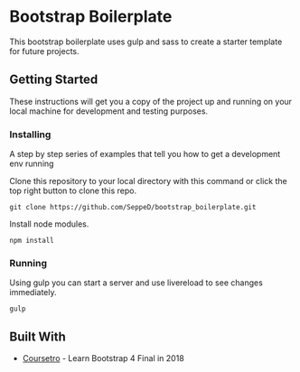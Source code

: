# Bootstrap Boilerplate

This bootstrap boilerplate uses gulp and sass to create a starter template for future projects.

## Getting Started

These instructions will get you a copy of the project up and running on your local machine for development and testing purposes.

### Installing

A step by step series of examples that tell you how to get a development env running

Clone this repository to your local directory with this command or click the top right button to clone this repo.
```
git clone https://github.com/SeppeD/bootstrap_boilerplate.git
```

Install node modules.
```
npm install
```

### Running

Using gulp you can start a server and use livereload to see changes immediately.
```
gulp
```

## Built With

* [Coursetro](https://coursetro.com/posts/code/130/Learn-Bootstrap-4-Final-in-2018-with-our-Free-Crash-Course) - Learn Bootstrap 4 Final in 2018
